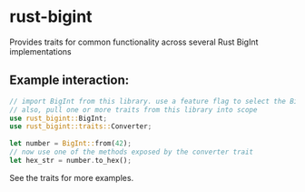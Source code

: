 # rust-bigint

Provides traits for common functionality across several Rust BigInt implementations

## Example interaction: 

```rust
// import BigInt from this library. use a feature flag to select the BigInt you need
// also, pull one or more traits from this library into scope
use rust_bigint::BigInt;
use rust_bigint::traits::Converter;
 
let number = BigInt::from(42);
// now use one of the methods exposed by the converter trait
let hex_str = number.to_hex();
```

See the traits for more examples.